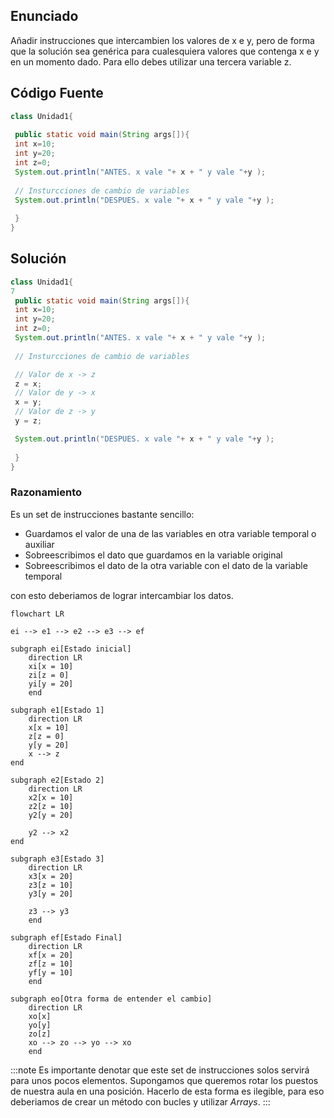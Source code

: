 ## Enunciado 

Añadir instrucciones que intercambien los valores de x e y, pero de forma que la solución sea
genérica para cualesquiera valores que contenga x e y en un momento dado. Para ello debes
utilizar una tercera variable z.

## Código Fuente

```java
class Unidad1{
    
 public static void main(String args[]){
 int x=10;
 int y=20;
 int z=0;
 System.out.println("ANTES. x vale "+ x + " y vale "+y );
 
 // Insturcciones de cambio de variables
 System.out.println("DESPUES. x vale "+ x + " y vale "+y );
 
 }
}
```
## Solución


```java
class Unidad1{
7
 public static void main(String args[]){
 int x=10;
 int y=20;
 int z=0;
 System.out.println("ANTES. x vale "+ x + " y vale "+y );
 
 // Insturcciones de cambio de variables

 // Valor de x -> z
 z = x;
 // Valor de y -> x
 x = y;
 // Valor de z -> y
 y = z;

 System.out.println("DESPUES. x vale "+ x + " y vale "+y );
 
 }
}
```
### Razonamiento

Es un set de instrucciones bastante sencillo:
- Guardamos el valor de una de las variables en otra variable temporal o auxiliar
- Sobreescribimos el dato que guardamos en la variable original
- Sobreescribimos el dato de la otra variable con el dato de la variable temporal 

con esto deberiamos de lograr intercambiar los datos. 

```mermaid
flowchart LR

ei --> e1 --> e2 --> e3 --> ef

subgraph ei[Estado inicial]
    direction LR
    xi[x = 10]
    zi[z = 0]
    yi[y = 20]
    end

subgraph e1[Estado 1]
    direction LR
    x[x = 10]
    z[z = 0]
    y[y = 20]
    x --> z
end

subgraph e2[Estado 2]
    direction LR
    x2[x = 10]       
    z2[z = 10]
    y2[y = 20]

    y2 --> x2
end

subgraph e3[Estado 3]
    direction LR
    x3[x = 20]
    z3[z = 10]
    y3[y = 20]
    
    z3 --> y3
    end

subgraph ef[Estado Final]
    direction LR
    xf[x = 20]
    zf[z = 10]
    yf[y = 10]
    end

subgraph eo[Otra forma de entender el cambio]
    direction LR
    xo[x]
    yo[y]
    zo[z]
    xo --> zo --> yo --> xo
    end
```

:::note
Es importante denotar que este set de instrucciones solos servirá para unos pocos elementos. Supongamos que queremos rotar los puestos de nuestra aula en una posición. Hacerlo de esta forma es ilegible, para eso deberiamos de crear un método con bucles y utilizar *Arrays*. 
:::